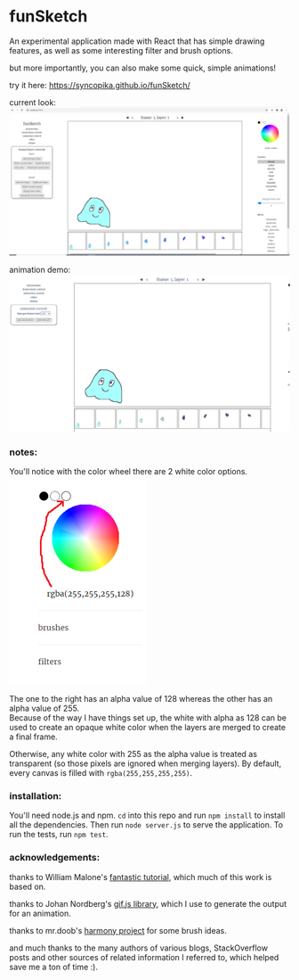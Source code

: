 # funSketch    
An experimental application made with React that has simple drawing features, as well as some interesting filter and brush options.    
    
but more importantly, you can also make some quick, simple animations!    
    
try it here: https://syncopika.github.io/funSketch/    
    
current look:    
![current look of funSketch](notes/screenshot.png)    
    
animation demo:    
![animation demo](notes/animation_demo.gif)    
    
### notes:    
You'll notice with the color wheel there are 2 white color options.    
![2 different white color options](notes/opaque-white.png)    
    
The one to the right has an alpha value of 128 whereas the other has an alpha value of 255.    
Because of the way I have things set up, the white with alpha as 128 can be used to create an opaque white color when the layers are merged to create a final frame.    
    
Otherwise, any white color with 255 as the alpha value is treated as transparent (so those pixels are ignored when merging layers). By default, every canvas is filled with `rgba(255,255,255,255)`.    
    
### installation:    
You'll need node.js and npm. `cd` into this repo and run `npm install` to install all the dependencies. Then run `node server.js` to serve the application. To run the tests, run `npm test`.    
    
### acknowledgements:    
thanks to William Malone's <a href='http://www.williammalone.com/articles/create-html5-canvas-javascript-drawing-app/'>fantastic tutorial</a>, which much of this work is based on.    
    
thanks to Johan Nordberg's <a href='https://jnordberg.github.io/gif.js/'>gif.js library</a>, which I use to generate the output for an animation.    
    
thanks to mr.doob's <a href='https://github.com/mrdoob/harmony'>harmony project</a> for some brush ideas.    
    
and much thanks to the many authors of various blogs, StackOverflow posts and other sources of related information I referred to, which helped save me a ton of time :).    
    
